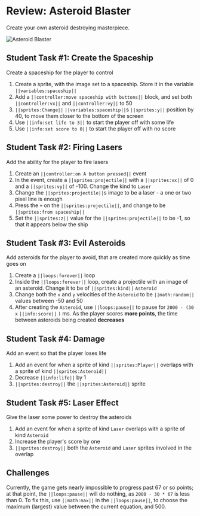# Review: Asteroid Blaster

Create your own asteroid destroying masterpiece.

![Asteroid Blaster](/static/courses/csintro1/review/asteroid-blaster.gif)

## Student Task #1: Create the Spaceship

Create a spaceship for the player to control

1. Create a sprite, with the image set to a spaceship. Store it in the variable ``||variables:spaceship||``
2. Add a ``||controller:move spaceship with buttons||`` block, and set both ``||controller:vx||`` and ``||controller:vy||`` to 50
3. ``||sprites:Change||`` ``||variables:spaceship||``s ``||sprites:y||`` position by 40, to move them closer to the bottom of the screen
4. Use ``||info:set life to 3||`` to start the player off with some life
5. Use ``||info:set score to 0||`` to start the player off with no score

## Student Task #2: Firing Lasers

Add the ability for the player to fire lasers

1. Create an ``||controller:on A button pressed||`` event
2. In the event, create a ``||sprites:projectile||`` with a ``||sprites:vx||`` of 0 and a ``||sprites:vy||`` of -100. Change the kind to ``Laser``
3. Change the ``||sprites:projectile||``s image to be a laser - a one or two pixel line is enough
4. Press the ``+`` on the ``||sprites:projectile||``, and change to be ``||sprites:from spaceship||``
5. Set the ``||sprites:z||`` value for the ``||sprites:projectile||`` to be -1, so that it appears below the ship

## Student Task #3: Evil Asteroids

Add asteroids for the player to avoid, that are created more quickly as time goes on

1. Create a ``||loops:forever||`` loop
2. Inside the ``||loops:forever||`` loop, create a projectile with an image of an asteroid. Change it to be of ``||sprites:kind||`` ``Asteroid``
3. Change both the ``x`` and ``y`` velocities of the ``Asteroid`` to be ``||math:random||`` values between -50 and 50
4. After creating the ``Asteroid``, use ``||loops:pause||`` to pause for `2000 - (30 x` ``||info:score||`` `)` ms. As the player scores **more points**, the time between asteroids being created **decreases**

## Student Task #4: Damage

Add an event so that the player loses life 

1. Add an event for when a sprite of kind ``||sprites:Player||`` overlaps with a sprite of kind ``||sprites:Asteroid||``
2. Decrease ``||info:life||`` by 1
3. ``||sprites:destroy||`` the ``||sprites:Asteroid||`` sprite

## Student Task #5: Laser Effect

Give the laser some power to destroy the asteroids

1. Add an event for when a sprite of kind ``Laser`` overlaps with a sprite of kind ``Asteroid``
2. Increase the player's score by one
3. ``||sprites:destroy||`` both the ``Asteroid`` and ``Laser`` sprites involved in the overlap

## Challenges

Currently, the game gets nearly impossible to progress past 67 or so points; at that point, the ``||loops:pause||`` will do nothing, as ``2000 - 30 * 67`` is less than 0. To fix this, use ``||math:max||`` in the ``||loops:pause||``, to choose the maximum (largest) value between the current equation, and 500.
